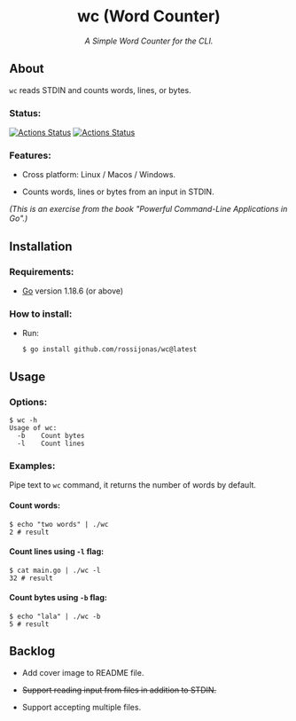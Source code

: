 <h1 align="center">wc (Word Counter)</h1>

*<p align="center">A Simple Word Counter for the CLI.</p>*

## About

`wc` reads STDIN and counts words, lines, or bytes.

### Status:

[![Actions Status](https://github.com/rossijonas/wc/workflows/Test/badge.svg)](https://github.com/rossijonas/wc/actions)
[![Actions Status](https://github.com/rossijonas/wc/workflows/Build/badge.svg)](https://github.com/rossijonas/wc/actions)

### Features:

- Cross platform:  Linux / Macos / Windows.

- Counts words, lines or bytes from an input in STDIN.

_(This is an exercise from the book "Powerful Command-Line Applications in Go".)_

## Installation

### Requirements:

- [Go](https://go.dev/) version 1.18.6 (or above)

### How to install:

- Run: 

  ```
  $ go install github.com/rossijonas/wc@latest
  ```

## Usage

### Options:

```
$ wc -h
Usage of wc:
  -b    Count bytes
  -l    Count lines
```

### Examples:

Pipe text to `wc` command, it returns the number of words by default.

#### Count words:

```
$ echo "two words" | ./wc
2 # result
```

#### Count lines using `-l` flag:

```
$ cat main.go | ./wc -l
32 # result
```

#### Count bytes using `-b` flag:

```
$ echo "lala" | ./wc -b
5 # result
```

## Backlog

- Add cover image to README file.

- ~~Support reading input from files in addition to STDIN.~~

- Support accepting multiple files.



